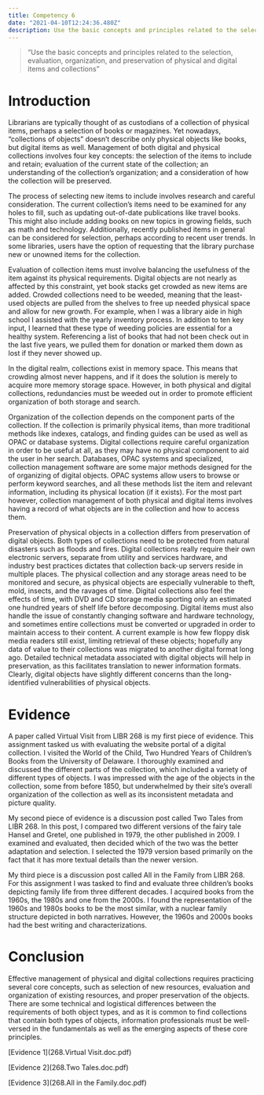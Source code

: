 ```yaml
---
title: Competency 6
date: "2021-04-10T12:24:36.480Z"
description: Use the basic concepts and principles related to the selection, evaluation, organization, and preservation of physical and digital items and collections
---
```


> “Use the basic concepts and principles related to the selection, evaluation, organization, and preservation of physical and digital items and collections”



# Introduction



Librarians are typically thought of as custodians of a collection of physical items, perhaps a selection of books or magazines. Yet nowadays, “collections of objects” doesn’t describe only physical objects like books, but digital items as well. Management of both digital and physical collections involves four key concepts: the selection of the items to include and retain; evaluation of the current state of the collection; an understanding of the collection’s organization; and a consideration of how the collection will be preserved.



The process of selecting new items to include involves research and careful consideration. The current collection’s items need to be examined for any holes to fill, such as updating out-of-date publications like travel books. This might also include adding books on new topics in growing fields, such as math and technology. Additionally, recently published items in general can be considered for selection, perhaps according to recent user trends. In some libraries, users have the option of requesting that the library purchase new or unowned items for the collection.



Evaluation of collection items must involve balancing the usefulness of the item against its physical requirements. Digital objects are not nearly as affected by this constraint, yet book stacks get crowded as new items are added. Crowded collections need to be weeded, meaning that the least-used objects are pulled from the shelves to free up needed physical space and allow for new growth. For example, when I was a library aide in high school I assisted with the yearly inventory process. In addition to ten key input, I learned that these type of weeding policies are essential for a healthy system. Referencing a list of books that had not been check out in the last five years, we pulled them for donation or marked them down as lost if they never showed up.



In the digital realm, collections exist in memory space. This means that crowding almost never happens, and if it does the solution is merely to acquire more memory storage space. However, in both physical and digital collections, redundancies must be weeded out in order to promote efficient organization of both storage and search.



Organization of the collection depends on the component parts of the collection. If the collection is primarily physical items, than more traditional methods like indexes, catalogs, and finding guides can be used as well as OPAC or database systems. Digital collections require careful organization in order to be useful at all, as they may have no physical component to aid the user in her search. Databases, OPAC systems and specialized, collection management software are some major methods designed for the of organizing of digital objects. OPAC systems allow users to browse or perform keyword searches, and all these methods list the item and relevant information, including its physical location (if it exists). For the most part however, collection management of both physical and digital items involves having a record of what objects are in the collection and how to access them.



Preservation of physical objects in a collection differs from preservation of digital objects. Both types of collections need to be protected from natural disasters such as floods and fires. Digital collections really require their own electronic servers, separate from utility and services hardware, and industry best practices dictates that collection back-up servers reside in multiple places. The physical collection and any storage areas need to be monitored and secure, as physical objects are especially vulnerable to theft, mold, insects, and the ravages of time. Digital collections also feel the effects of time, with DVD and CD storage media sporting only an estimated one hundred years of shelf life before decomposing. Digital items must also handle the issue of constantly changing software and hardware technology, and sometimes entire collections must be converted or upgraded in order to maintain access to their content. A current example is how few floppy disk media readers still exist, limiting retrieval of these objects; hopefully any data of value to their collections was migrated to another digital format long ago. Detailed technical metadata associated with digital objects will help in preservation, as this facilitates translation to newer information formats. Clearly, digital objects have slightly different concerns than the long-identified vulnerabilities of physical objects.



# Evidence



A paper called Virtual Visit from LIBR 268 is my first piece of evidence. This assignment tasked us with evaluating the website portal of a digital collection. I visited the World of the Child, Two Hundred Years of Children’s Books from the University of Delaware. I thoroughly examined and discussed the different parts of the collection, which included a variety of different types of objects. I was impressed with the age of the objects in the collection, some from before 1850, but underwhelmed by their site’s overall organization of the collection as well as its inconsistent metadata and picture quality.



My second piece of evidence is a discussion post called Two Tales from LIBR 268. In this post, I compared two different versions of the fairy tale Hansel and Gretel, one published in 1979, the other published in 2009. I examined and evaluated, then decided which of the two was the better adaptation and selection. I selected the 1979 version based primarily on the fact that it has more textual details than the newer version.



My third piece is a discussion post called All in the Family from LIBR 268. For this assignment I was tasked to find and evaluate three children’s books depicting family life from three different decades. I acquired books from the 1960s, the 1980s and one from the 2000s. I found the representation of the 1960s and 1980s books to be the most similar, with a nuclear family structure depicted in both narratives. However, the 1960s and 2000s books had the best writing and characterizations.



# Conclusion



Effective management of physical and digital collections requires practicing several core concepts, such as selection of new resources, evaluation and organization of existing resources, and proper preservation of the objects. There are some technical and logistical differences between the requirements of both object types, and as it is common to find collections that contain both types of objects, information professionals must be well-versed in the fundamentals as well as the emerging aspects of these core principles.


[Evidence 1](268.Virtual Visit.doc.pdf)

[Evidence 2](268.Two Tales.doc.pdf)

[Evidence 3](268.All in the Family.doc.pdf)
